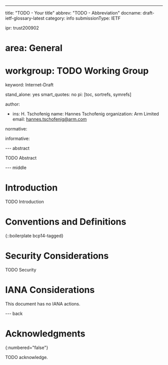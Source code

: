 ---
title: "TODO - Your title"
abbrev: "TODO - Abbreviation"
docname: draft-ietf-glossary-latest
category: info
submissionType: IETF

ipr: trust200902
# area: General
# workgroup: TODO Working Group
keyword: Internet-Draft

stand_alone: yes
smart_quotes: no
pi: [toc, sortrefs, symrefs]

author:
- ins: H. Tschofenig
  name: Hannes Tschofenig
  organization: Arm Limited
  email: hannes.tschofenig@arm.com

normative:

informative:


--- abstract

TODO Abstract


--- middle

# Introduction

TODO Introduction


# Conventions and Definitions

{::boilerplate bcp14-tagged}


# Security Considerations

TODO Security


# IANA Considerations

This document has no IANA actions.



--- back

# Acknowledgments
{:numbered="false"}

TODO acknowledge.
